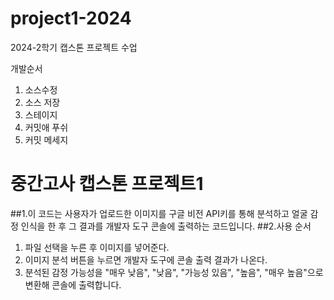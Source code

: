 # project1-2024
2024-2학기 캡스톤 프로젝트 수업

개발순서
1. 소스수정
2. 소스 저장
3. 스테이지
4. 커밋애 푸쉬
5. 커밋 메세지

# 중간고사 캡스톤 프로젝트1
##1.이 코드는 사용자가 업로드한 이미지를 구글 비전 API키를 통해 분석하고 얼굴 감정 인식을 한 후 그 결과를 개발자 도구 콘솔에 출력하는 코드입니다.
##2.사용 순서
1) 파일 선택을 누른 후 이미지를 넣어준다.
2) 이미지 분석 버튼을 누르면 개발자 도구에 콘솔 출력 결과가 나온다.
3) 분석된 감정 가능성을 "매우 낮음", "낮음", "가능성 있음", "높음", "매우 높음"으로 변환해 콘솔에 출력합니다.
